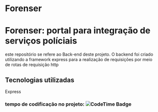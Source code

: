 # Forenser

<h1>Forenser: portal para integração de serviços políciais</h1>
  
<p>este repositório se refere ao Back-end deste projeto. O backend foi criado utilizando a framework express para a realização de requisições por meio de rotas de requisição http</p>

<div>
  <h2> Tecnologias utilizadas </h2>
  Express


  <h3>
    tempo de codificação no projeto: <img href="https://codetime.dev" alt="CodeTime Badge" src="https://img.shields.io/endpoint?style=flat&color=222&url=https%3A%2F%2Fapi.codetime.dev%2Fshield%3Fid%3D24471%26project%3DForencer_BackEnd%26in=0">
  </h3>
</div>
